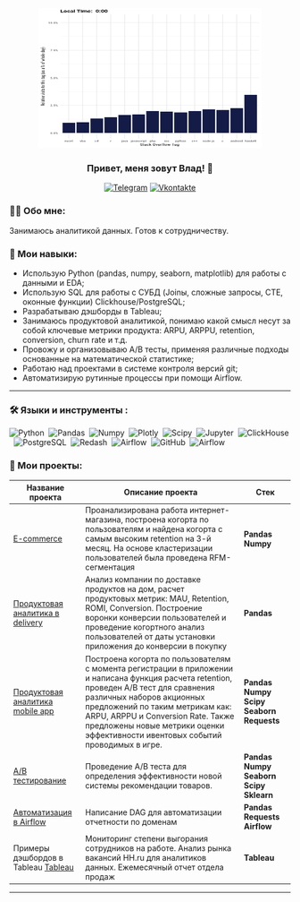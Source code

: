 <p align="center">
  <img width="400" height="250" src="https://github.com/vickiticy/vickiticy/blob/main/9dsD.gif"  alt="animated" />
</p>

### <p align="center">Привет, меня зовут Влад! 👋</p>

<div align="center">

  <a href="">[![Telegram](https://img.shields.io/badge/-Telegram-27A7E7?style=for-the-badge&logo=telegram)](https://t.me/htzzth)</a>
  <a href="">[![Vkontakte](https://img.shields.io/badge/VK-0b0038?style=for-the-badge&logo=VK&logoColor=blue)](https://vk.com/id137625669)</a>

</div>

### :man_technologist: Обо мне:
  Занимаюсь аналитикой данных. Готов к сотрудничеству.
### :metal: Мои навыки:
<ul>
<li>Использую Python (pandas, numpy, seaborn, matplotlib) для работы с данными и EDA;
<li>Использую SQL для работы с СУБД (Joinы, сложные запросы, CTE, оконные функции) Clickhouse/PostgreSQL;
<li>Разрабатываю дэшборды в Tableau;
<li>Занимаюсь продуктовой аналитикой, понимаю какой смысл несут за собой ключевые метрики продукта: ARPU, ARPPU, retention, conversion, churn rate и т.д.
<li>Провожу и организовываю А/В тесты, применяя различные подходы основанные на математической статистике;
<li>Работаю над проектами в системе контроля версий git;
<li>Автоматизирую рутинные процессы при помощи Airflow.
</ul>

---

### :hammer_and_wrench: Языки и инструменты :
<div>
  <img src="https://img.shields.io/badge/python-white?logo=python&style=for-the-badge" title="Python" alt="Python" height="40"/>&nbsp;
  <img src="https://img.shields.io/badge/pandas-white?logo=pandas&logoColor=blue&style=for-the-badge" title="Pandas" alt="Pandas" height="40"/>&nbsp;
  <img src="https://img.shields.io/badge/numpy-white?logo=numpy&logoColor=blue&style=for-the-badge" title="Numpy" alt="Numpy" height="40"/>&nbsp;
  <img src="https://img.shields.io/badge/plotly-white?logo=plotly&logoColor=blue&style=for-the-badge" title="Plotly" alt="Plotly" height="40"/>&nbsp;
  <img src="https://img.shields.io/badge/Scipy-white?logo=Scipy&logoColor=black&style=for-the-badge" title="Scipy" alt="Scipy" height="40"/>&nbsp;
  <img src="https://img.shields.io/badge/Jupyter_notebook-white?logo=Jupyter&style=for-the-badge" title="Jupyter" alt="Jupyter" height="40"/>&nbsp;
  <img src="https://img.shields.io/badge/Clickhouse-white?logo=Clickhouse&style=for-the-badge" title="ClickHouse" alt="ClickHouse" height="40"/>&nbsp;
  <img src="https://img.shields.io/badge/PostgreSQL-white?logo=PostgreSQL&s&style=for-the-badge" title="PostgreSQL" alt="PostgreSQL" height="40"/>&nbsp;
  <img src="https://img.shields.io/badge/redash-white?logo=redash&logoColor=black&style=for-the-badge" title="Redash" alt="Redash" height="40"/>&nbsp;
  <img src="https://img.shields.io/badge/Tableau-white?logo=Tableau&s&logoColor=yellow&style=for-the-badge" title="Airflow" alt="Airflow" height="40"/>&nbsp;
  <img src="https://img.shields.io/badge/github-white?logo=github&logoColor=black&style=for-the-badge" title="GitHub" alt="GitHub" height="40"/>&nbsp;
  <img src="https://img.shields.io/badge/Airflow-white?logo=Airflow&style=for-the-badge" title="Airflow" alt="Airflow" height="40"/>&nbsp;
  
  
</div>



### :book: Мои проекты:
|Название проекта| Описание проекта| Стек|
|----------------|-----------------|-----|
|[E-commerce](https://github.com/Hitez90/e-commerce)|Проанализирована работа интернет-магазина, построена когорта по пользователям и найдена когорта с самым высоким retention на 3-й месяц. На основе кластеризации пользователей была проведена RFM-сегментация|**Pandas** **Numpy**|
|[Продуктовая аналитика в delivery](https://github.com/Hitez90/delivery)|Анализ компании по доставке продуктов на дом, расчет продуктовых метрик: MAU, Retention, ROMI, Conversion. Построение воронки конверсии пользователей и проведение когортного анализ пользователей от даты установки приложения до конверсии в покупку  |**Pandas**|
|[Продуктовая аналитика mobile app](https://github.com/Hitez90/mobile_game)|Построена когорта по пользователям с момента регистрации в приложении и написана функция расчета retention, проведен А/B тест для сравнения различных наборов акционных предложений по таким метрикам как: ARPU, ARPPU и Conversion Rate. Также предложены новые метрики оценки эффективности ивентовых событий проводимых в игре.|**Pandas** **Numpy** **Scipy**  **Seaborn** **Requests**|
|[A/B тестирование](https://github.com/Hitez90/prod_analytics)|Проведение А/В теста для определения эффективности новой системы рекомендации товаров. |**Pandas** **Numpy** **Seaborn** **Scipy** **Sklearn**|
|[Автоматизация в Airflow](https://github.com/Hitez90/DAGs)|Написание DAG для автоматизации отчетности по доменам|**Pandas** **Requests** **Airflow**|
|Примеры дэшбордов в Tableau [Tableau](https://public.tableau.com/app/profile/vladislav.tsuzoy/vizzes)|Мониторинг степени выгорания сотрудников на работе. Анализ рынка вакансий HH.ru для аналитиков данных. Ежемесячный отчет отдела продаж |**Tableau** 


<hr>

